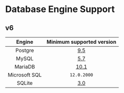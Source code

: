 # Database Engine Support

## v6
|  Engine |  Minimum supported version |
| :------------: | :------------: |
|  Postgre | [9.5 ](https://www.postgresql.org/docs/9.5/ ) |
|  MySQL |  [5.7](https://dev.mysql.com/doc/refman/5.7/en/) |
|  MariaDB |  [10.1](https://mariadb.com/kb/en/changes-improvements-in-mariadb-101/) |
|  Microsoft SQL |  `12.0.2000` |
|  SQLite |  [3.0](https://www.sqlite.org/version3.html) 
